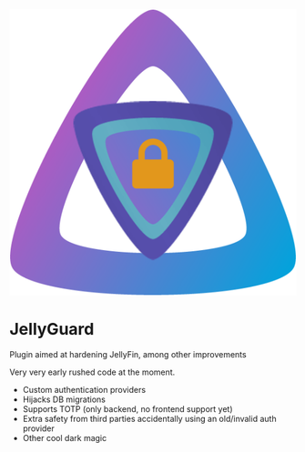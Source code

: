 ![logo](https://github.com/stenlan/JellyGuard/blob/main/logo.png)
# JellyGuard
Plugin aimed at hardening JellyFin, among other improvements

Very very early rushed code at the moment.

* Custom authentication providers
* Hijacks DB migrations
* Supports TOTP (only backend, no frontend support yet)
* Extra safety from third parties accidentally using an old/invalid auth provider
* Other cool dark magic
